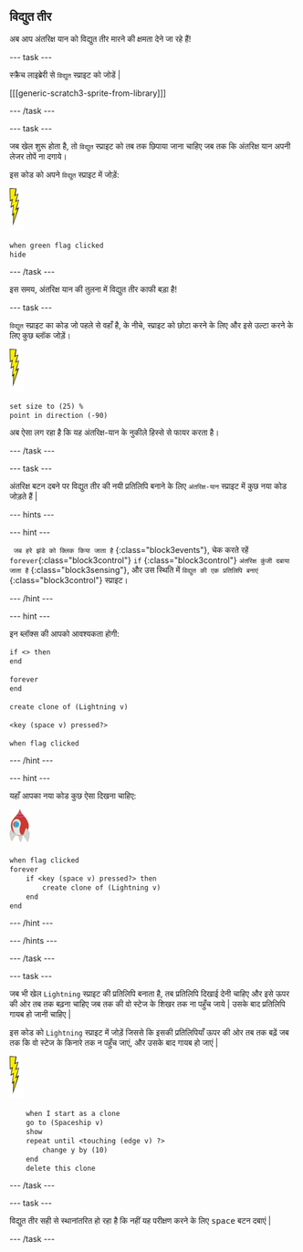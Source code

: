 ## विद्युत तीर

अब आप अंतरिक्ष यान को विद्युत तीर मारने की क्षमता देने जा रहे हैं!

\--- task \---

स्क्रैच लाइब्रेरी से `विद्युत` स्प्राइट को जोडें |

[[[generic-scratch3-sprite-from-library]]]

\--- /task \---

\--- task \---

जब खेल शुरू होता है, तो `विद्युत` स्प्राइट को तब तक छिपाया जाना चाहिए जब तक कि अंतरिक्ष यान अपनी लेजर तोपें ना दगाये।

इस कोड को अपने `विद्युत` स्प्राइट में जोड़ें:

![lightning स्प्राइट](images/lightning-sprite.png)

```blocks3
when green flag clicked
hide
```

\--- /task \---

इस समय, अंतरिक्ष यान की तुलना में विद्युत तीर काफी बड़ा है!

\--- task \---

`विद्युत` स्प्राइट का कोड जो पहले से वहाँ है, के नीचे, स्प्राइट को छोटा करने के लिए और इसे उल्टा करने के लिए कुछ ब्लॉक जोड़ें।

![lightning स्प्राइट](images/lightning-sprite.png)

```blocks3
set size to (25) %
point in direction (-90)
```

अब ऐसा लग रहा है कि यह अंतरिक्ष-यान के नुकीले हिस्से से फायर करता है।

\--- /task \---

\--- task \---

<kbd>अंतरिक्ष</kbd> बटन दबने पर विद्युत तीर की नयी प्रतिलिपि बनाने के लिए `अंतरिक्ष-यान` स्प्राइट में कुछ नया कोड जोड़ते हैं |

\--- hints \---

\--- hint \---

` जब हरे झंडे को क्लिक किया जाता है` {:class="block3events"}, चेक करते रहें `forever`{:class="block3control"} `if` {:class="block3control"} `अंतरिक्ष कुंजी दबाया जाता है` {:class="block3sensing"}, और उस स्थिति में `विद्युत की एक प्रतिलिपि बनाएं` {:class="block3control"} स्प्राइट।

\--- /hint \---

\--- hint \---

इन ब्लॉक्स की आपको आवश्यकता होगी:

```blocks3
if <> then
end

forever
end

create clone of (Lightning v)

<key (space v) pressed?>

when flag clicked
```

\--- /hint \---

\--- hint \---

यहाँ आपका नया कोड कुछ ऐसा दिखना चाहिए:

![रॉकेट स्प्राइट](images/rocket-sprite.png)

```blocks3
when flag clicked
forever
    if <key (space v) pressed?> then
        create clone of (Lightning v)
    end
end
```

\--- /hint \---

\--- /hints \---

\--- /task \---

\--- task \---

जब भी खेल `Lightning` स्प्राइट की प्रतिलिपि बनाता है, तब प्रतिलिपि दिखाई देनी चाहिए और इसे ऊपर की ओर तब तक बढ़ना चाहिए जब तक की वो स्टेज के शिखर तक ना पहुँच जाये | उसके बाद प्रतिलिपि गायब हो जानी चाहिए |

इस कोड को `Lightning` स्प्राइट में जोड़ें जिससे कि इसकी प्रतिलिपियाँ ऊपर की ओर तब तक बढ़ें जब तक कि वो स्टेज के किनारे तक न पहुँच जाएं, और उसके बाद गायब हो जाएं |

![lightning स्प्राइट](images/lightning-sprite.png)

```blocks3
    when I start as a clone
    go to (Spaceship v)
    show
    repeat until <touching (edge v) ?>
        change y by (10)
    end
    delete this clone
```

\--- /task \---

\--- task \---

विद्युत तीर सही से स्थानांतरित हो रहा है कि नहीं यह परीक्षण करने के लिए <kbd>space</kbd> बटन दबाएं |

\--- /task \---